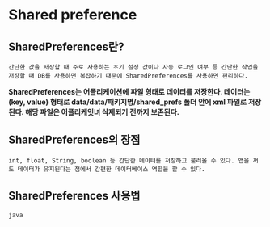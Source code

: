 # Shared preference
## SharedPreferences란?
    간단한 값을 저장할 때 주로 사용하는 초기 설정 값이나 자동 로그인 여부 등 간단한 작업을 저장할 때 DB를 사용하면 복잡하기 때문에 SharedPreferences를 사용하면 편리하다.

**SharedPreferences는 어플리케이션에 파일 형태로 데이터를 저장한다. 데이터는 (key, value) 형태로 data/data/패키지명/shared_prefs 폴더 안에 xml 파일로 저장된다. 해당 파일은 어플리케잇녀 삭제되기 전까지 보존된다.**

## SharedPreferences의 장점
    int, float, String, boolean 등 간단한 데이터를 저장하고 불러올 수 있다. 앱을 꺼도 데이터가 유지된다는 점에서 간편한 데이터베이스 역할을 할 수 있다.


## SharedPreferences 사용법 
 ```java
 java 
 ```